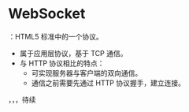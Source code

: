 # WebSocket

：HTML5 标准中的一个协议。
- 属于应用层协议，基于 TCP 通信。
- 与 HTTP 协议相比的特点：
  - 可实现服务器与客户端的双向通信。
  - 通信之前需要先通过 HTTP 协议握手，建立连接。


，，，待续